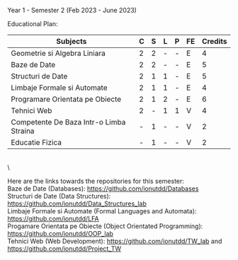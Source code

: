 Year 1 - Semester 2 (Feb 2023 - June 2023)

Educational Plan:

|             Subjects                             | C | S | L | P | FE | Credits |
| ------------------------------------------------ |---|---|---|---|----|---------|
| Geometrie si Algebra Liniara                     | 2 | 2 | - | - | E  |    4    |
| Baze de Date                                     | 2 | 2 | - | - | E  |    5    |
| Structuri de Date                                | 2 | 1 | 1 | - | E  |    5    |
| Limbaje Formale si Automate                      | 2 | 1 | 1 | - | E  |    4    |
| Programare Orientata pe Obiecte                  | 2 | 1 | 2 | - | E  |    6    |
| Tehnici Web                                      | 2 | - | 1 | 1 | V  |    4    |
| Competente De Baza Intr-o Limba Straina          | - | 1 | - | - | V  |    2    |
| Educatie Fizica                                  | - | 1 | - | - | V  |    2    |


\
\

Here are the links towards the repositories for this semester: \
  Baze de Date (Databases): https://github.com/ionutdd/Databases \
  Structuri de Date (Data Structures): https://github.com/ionutdd/Data_Structures_lab \
  Limbaje Formale si Automate (Formal Languages and Automata): https://github.com/ionutdd/LFA \
  Progamare Orientata pe Obiecte (Object Orientated Programming): https://github.com/ionutdd/OOP_lab \
  Tehnici Web (Web Development): https://github.com/ionutdd/TW_lab   and   https://github.com/ionutdd/Project_TW
